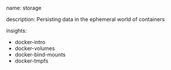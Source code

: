name: storage

description: Persisting data in the ephemeral world of containers

insights:
  - docker-intro
  - docker-volumes
  - docker-bind-mounts
  - docker-tmpfs
